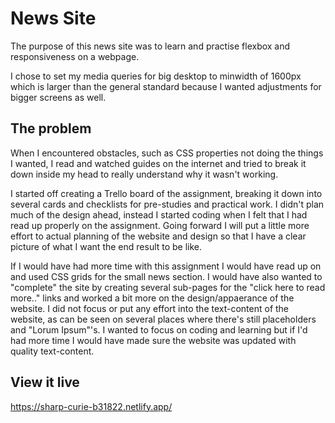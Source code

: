 # News Site

The purpose of this news site was to learn and practise flexbox and responsiveness on a webpage.

I chose to set my media queries for big desktop to minwidth of 1600px which is larger than the general standard because I wanted adjustments for bigger screens as well. 


## The problem

When I encountered obstacles, such as CSS properties not doing the things I wanted, I read and watched guides on the internet and tried to break it down inside my head to really understand why it wasn't working.

I started off creating a Trello board of the assignment, breaking it down into several cards and checklists for pre-studies and practical work. I didn't plan much of the design ahead, instead I started coding when I felt that I had read up properly on the assignment. Going forward I will put a little more effort to actual planning of the website and design so that I have a clear picture of what I want the end result to be like.


If I would have had more time with this assignment I would have read up on and used CSS grids for the small news section. I would have also wanted to "complete" the site by creating several sub-pages for the "click here to read more.." links and worked a bit more on the design/appaerance of the website. I did not focus or put any effort into the text-content of the website, as can be seen on several places where there's still placeholders and "Lorum Ipsum"'s. I wanted to focus on coding and learning but if I'd had more time I would have made sure the website was updated with quality text-content.


## View it live

https://sharp-curie-b31822.netlify.app/